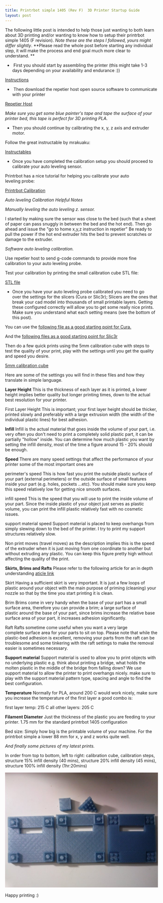 ```yaml
---
title: Printrbot simple 1405 (Rev F)  3D Printer Startup Guide
layout: post
---
```


The following little post is intended to help those just wanting to both learn
about 3D printing and/or wanting to know how to setup their printrbot simple
1405 (F revision). _Note these are the steps I followed, yours might differ
slightly_. **Please read the whole post before starting any individual step, it
will make the process and end goal much more clear to understand. **
    
*  First you should start by assembling the printer (this might take 1-3 days 
depending on your availability and endurance :))

[Instructions](http://help.printrbot.com/Guide/Simple+Maker%27s+Edition+%281405%29+with+Rev+F+Printrboard/157)

*  Then download the repetier host open source software to communicate with your printer

[Repetier Host](http://www.repetier.com/documentation/repetier-host/)

_Make sure you get some blue painter's tape and tape the surface of your 
printer bed, this tape is perfect for 3D printing PLA._

* Then you should continue by calibrating the x, y, z axis and extruder motor.

Follow the great instructable by mrakuaku:

[Instructables](http://www.instructables.com/id/Calibrating-your-3D-printer-using-minimal-filament/)

* Once you have completed the calibration setup you should proceed to 
calibrate your auto leveling sensor.

Printrbot has a nice tutorial for helping you calibrate your auto leveling probe:

[Printrbot Calibration](http://help.printrbot.com/Guide/4.+Using+Cura+to+Set+Up+Your+Auto-Leveling+Probe+and+Create+Your+First+Print/190)

_Auto leveling Calibration Helpful Notes_

_Manually leveling the auto leveling z. sensor._

I started by making sure the sensor was close to the bed (such that a sheet of
paper can pass snuggly in between the bed and the hot end). Then go ahead and
issue the "go to home x,y,z instruction in repetier" Be ready to pull the power
if the hot end extruder hits the bed to prevent scratches or damage to the
extruder.

_Software auto leveling calibration._

Use repetier host to send g-code commands to provide more fine calibration to
your auto leveling probe.

Test your calibration by printing the small calibration cube STL file:

[STL file](/assets/2015-02-18-printrbot-simple-1405-rev-f-3d-printer-startup-guide_1.stl)

* Once you have your auto leveling probe calibrated you need to go over the 
settings for the slicers (Cura or Slic3r); Slicers are the ones that break 
your cad model into thousands of small printable layers. Getting these 
configured correctly will allow you to get some really nice prints. Make 
sure you understand what each setting means (see the bottom of this post).

You can use the 
[following file as a good starting point for Cura.](https://github.com/Osohm/water_filtration_system/tree/master/freecad/stackable_canister_filter/slicers/curaengine) 

And the [following files as a good starting point for Slic3r](https://github.com/Osohm/water_filtration_system/tree/master/freecad/stackable_canister_filter/slicers/slic3r)

Then do a few quick prints using the 5mm calibration cube with steps to test the
quality of your print, play with the settings until you get the quality and
speed you desire.

[5mm calibration cube](http://www.thingiverse.com/thing:24238)

Here are some of the settings you will find in these files and how they
translate in simple language.

**Layer Height** This is the thickness of each layer as it is printed, a lower
height implies better quality but longer printing times, down to the actual best
resolution for your printer.

First Layer Height This is important; your first layer height should be thicker,
printed slowly and preferably with a large extrusion width (the width of the
individual plastic lines) for best adhesion.

**Infill** Infill is the actual material that goes inside the volume of your
part, i.e. very often you don't need to print a completely solid plastic
part, it can be partially "hollow" inside. You can determine how much plastic
you want by setting the infill density, most of the time a figure around 15 -
20% should be enough.

**Speed** There are many speed settings that affect the performance of your
printer some of the most important ones are

perimeter's speed This is how fast you print the outside plastic surface of your
part (external perimeters) or the outside surface of small features inside your
part (e.g. holes, pockets ...etc). You should make sure you keep this
speed relatively low for getting nice smooth surfaces.

infill speed This is the speed that you will use to print the inside volume of
your part. Since the inside plastic of your object just serves as plastic
volume, you can print the infill plastic relatively fast with no cosmetic
issues.

support material speed Support material is placed to keep overhangs from simply
slewing down to the bed of the printer. I try to print my support
structures relatively slow.

Non print moves (travel moves) as the description implies this is the speed of
the extruder when it is just moving from one coordinate to another but without
extruding any plastic. You can keep this figure pretty high without affecting
the quality of the print.

**Skirts, Brims and Rafts** Please refer to the following article for an in
depth understanding
[aticle link](https://www.simplify3d.com/support/tutorials/rafts-skirts-and-brims/)

Skirt Having a sufficient skirt is very important. It is just a few loops of
plastic around your object with the main purpose of priming (cleaning) your
nozzle so that by the time you start printing it is clean.

Brim Brims come in very handy when the base of your part has a small
surface area, therefore you can provide a brim; a large surface of
plastic around the base of your part, since brims increase the relative base
surface area of your part, it increases adhesion significantly.

Raft Rafts sometime come useful when you want a very large complete surface area
for your parts to sit on top. Please note that while the plastic-bed adhesion is
excellent, removing your parts from the raft can be troublesome and some
tinkering with the raft settings to make the removal easier is sometimes
necessary.

**Support material** Support material is used to allow you to print objects with
no underlying plastic e.g. think about printing a bridge, what holds the molten
plastic in the middle of the bridge from falling down? We use support material
to allow the printer to print overhangs nicely. make sure to play with the
support material pattern type, spacing and angle to find the best configuration.

**Temperature** Normally for PLA, around 200 C would work nicely, make sure you
increase the temperature of the first layer a good combo is:

first layer temp: 215 C all other layers: 205 C

**Filament Diameter** Just the thickness of the plastic you are feeding to your
printer. 1.75 mm for the standard printrbot 1405 configuration

Bed size: Simply how big is the printable volume of your machine. For the
printrbot simple a lower 88 mm for x, y and z works quite well.

_And finally some pictures of my latest prints._

In order from top to bottom, left to right: calibration cube, calibration steps,
structure 15% infill density (40 mins), structure 20% infill density (45 mins),
structure 100% infill density (1hr:20mins)

![Some of my 3D printed parts.](/assets/2015-02-18-printrbot-simple-1405-rev-f-3d-printer-startup-guide_2.jpg)

Happy printing :)
